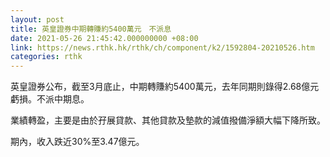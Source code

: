 ```yaml
---
layout: post
title: 英皇證券中期轉賺約5400萬元　不派息
date: 2021-05-26 21:45:42.000000000 +08:00
link: https://news.rthk.hk/rthk/ch/component/k2/1592804-20210526.htm
categories: rthk
---
```


英皇證券公布，截至3月底止，中期轉賺約5400萬元，去年同期則錄得2.68億元虧損。不派中期息。

業績轉盈，主要是由於孖展貸款、其他貸款及墊款的減值撥備淨額大幅下降所致。

期內，收入跌近30%至3.47億元。

